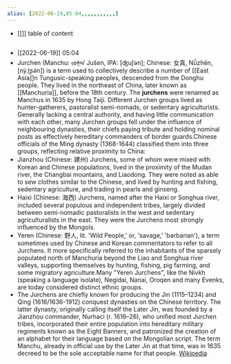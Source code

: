 ```yaml
---
alias: [2022-06-19,05:04,,,,,,,,,,,]
---
```

- [[]]
table of content
```toc
```

- [[2022-06-19]] 05:04
- Jurchen (Manchu: ᠵᡠᡧᡝᠨ Jušen, IPA: [ʤuʃən]; Chinese: 女真, Nǚzhēn, [nỳ.ʈʂə́n]) is a term used to collectively describe a number of [[East Asia]]n Tungusic-speaking peoples, descended from the Donghu people. They lived in the northeast of China, later known as [[Manchuria]], before the 18th century. The **jurchens** were renamed as Manchus in 1635 by Hong Taiji. Different Jurchen groups lived as hunter-gatherers, pastoralist semi-nomads, or sedentary agriculturists. Generally lacking a central authority, and having little communication with each other, many Jurchen groups fell under the influence of neighbouring dynasties, their chiefs paying tribute and holding nominal posts as effectively hereditary commanders of border guards.Chinese officials of the Ming dynasty (1368-1644) classified them into three groups, reflecting relative proximity to China:
- Jianzhou (Chinese: 建州) Jurchens, some of whom were mixed with Korean and Chinese populations, lived in the proximity of the Mudan river, the Changbai mountains, and Liaodong. They were noted as able to sew clothes similar to the Chinese, and lived by hunting and fishing, sedentary agriculture, and trading in pearls and ginseng.
- Haixi (Chinese: 海西) Jurchens, named after the Haixi or Songhua river, included several populous and independent tribes, largely divided between semi-nomadic pastoralists in the west and sedentary agriculturalists in the east. They were the Jurchens most strongly influenced by the Mongols.
- Yeren (Chinese: 野人, lit. 'Wild People,' or, 'savage,' 'barbarian'), a term sometimes used by Chinese and Korean commentators to refer to all Jurchens. It more specifically referred to the inhabitants of the sparsely populated north of Manchuria beyond the Liao and Songhua river valleys, supporting themselves by hunting, fishing, pig farming, and some migratory agriculture.Many "Yeren Jurchens", like the Nivkh (speaking a language isolate), Negidai, Nanai, Oroqen and many Evenks, are today considered distinct ethnic groups.
- The Jurchens are chiefly known for producing the Jin (1115–1234) and Qing (1616/1636-1912) conquest dynasties on the Chinese territory. The latter dynasty, originally calling itself the Later Jin, was founded by a Jianzhou commander, Nurhaci (r. 1616–26), who unified most Jurchen tribes, incorporated their entire population into hereditary military regiments known as the Eight Banners, and patronized the creation of an alphabet for their language based on the Mongolian script. The term Manchu, already in official use by the Later Jin at that time, was in 1635 decreed to be the sole acceptable name for that people.
[Wikipedia](https://en.wikipedia.org/wiki/Jurchen%20people)